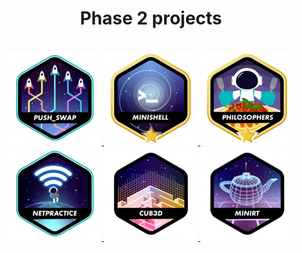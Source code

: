 <div align=center>
	<h1>
		Phase 2 projects
	</h1>
</div>
<br>

<div align=center>
	<a href="https://github.com/andreyvdl/42-push_swap" target="_blank">
		<img src="./images/push_swape.png" alt="joga pra cá, joga pra lá">
	</a>
	<a href="https://github.com/andreyvdl/Minishell" target="_blank">
		<img src="./images/minishellm.png" alt="/dev/null$>">
	</a>
	<a href="https://github.com/andreyvdl/42-philosophers" target="_blank">
		<img src="./images/philosophersm.png" alt="So solo che non so niente">
	</a>
	<a href="https://github.com/andreyvdl/42-NetPractice" target="_blank">
		<img src="./images/netpracticee.png" alt="157.40.95.145">
	</a>
	<a href="https://github.com/andreyvdl/42-Cub3D" target="_blank">
		<img src="./images/cub3dn.png" alt="RIP AND TEAR UNTIL IS DONE">
	</a>
	<img src="./images/minirtn.png" alt="WOW NICE GRAPHICS">
</div>
